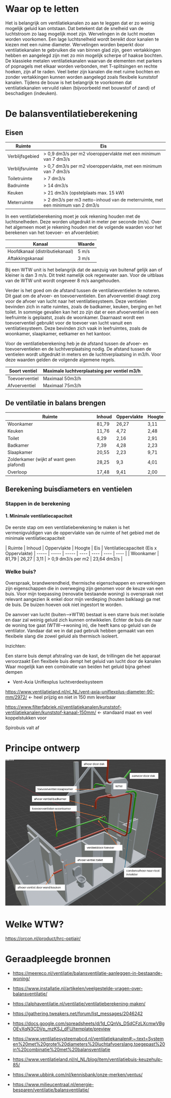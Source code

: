 
# Waar op te letten

Het is belangrijk om ventilatiekanalen zo aan te leggen dat er zo weinig mogelijk geluid kan ontstaan. Dat betekent dat de snelheid van de luchtstroom zo laag mogelijk moet zijn. Wervelingen in de lucht moeten worden voorkomen. Een lage luchtsnelheid wordt bereikt door kanalen te kiezen met een ruime diameter. Wervelingen worden beperkt door ventilatiekanalen te gebruiken die van binnen glad zijn, geen vertakkingen hebben en aangelegd zijn met zo min mogelijk scherpe of haakse bochten. De klassieke metalen ventilatiekanalen waarvan de elementen met parkers of popnagels met elkaar worden verbonden, met T-splitsingen en rechte hoeken, zijn af te raden. Veel beter zijn kanalen die met ruime bochten en zonder vertakkingen kunnen worden aangelegd zoals flexibele kunststof kanalen. Tijdens de bouw is het belangrijk te voorkomen dat ventilatiekanalen vervuild raken (bijvoorbeeld met bouwstof of zand) of beschadigen (indeuken).

# De balansventilatieberekening

## Eisen

| Ruimte | 	Eis |
| ---- | ---- |
| Verblijfsgebied	| > 0,9 dm3/s per m2  vloeroppervlakte  met een minimum van 7 dm3/s |
| Verblijfsruimte	| > 0,7 dm3/s per m2 vloeroppervlakte, met een minimum van 7 dm3/s |
| Toiletruimte |	> 7 dm3/s |
| Badruimte |	> 14 dm3/s |
| Keuken |	> 21 dm3/s (opstelplaats max. 15 kW) |
| Meterruimte |	> 2 dm3/s per m3 netto-inhoud van de meterruimte, met een minimum van 2 dm3/s |

In een ventilatieberekening moet je ook rekening houden met de luchtsnelheden. Deze worden uitgedrukt in meter per seconde (m/s). Over het algemeen moet je rekening houden met de volgende waarden voor het berekenen van het toevoer- en afvoerdebiet:

| Kanaal |	Waarde |
| ---- | ---- |
| Hoofdkanaal (distributiekanaal)|	5 m/s |
| Aftakkingskanaal |	3 m/s |

Bij een WTW unit is het belangrijk dat de aanzuig van buitenaf gelijk aan of kleiner is dan 3 m/s. Dit trekt namelijk ook regenwater aan. Voor de uitblaas van de WTW unit wordt ongeveer 8 m/s aangehouden.


Verder is het goed om de afstand tussen de ventilatieventielen te noteren. Dit gaat om de afvoer- en toevoerventielen. Een afvoerventiel draagt zorg voor de afvoer van lucht naar het ventilatiesysteem. Deze ventielen bevinden zich in natte ruimtes, zoals de badkamer, keuken, berging en het toilet. In sommige gevallen kan het zo zijn dat er een afvoerventiel in een leefruimte is geplaatst, zoals de woonkamer. Daarnaast wordt een toevoerventiel gebruikt voor de toevoer van lucht vanuit een ventilatiesysteem. Deze bevinden zich vaak in leefruimtes, zoals de woonkamer, slaapkamer, eetkamer en het kantoor.

Voor de ventilatieberekening heb je de afstand tussen de afvoer- en toevoerventielen en de luchtverplaatsing nodig. De afstand tussen de ventielen wordt uitgedrukt in meters en de luchtverplaatsing in m3/h. Voor deze waarden gelden de volgende algemene regels.

| Soort ventiel |  Maximale luchtverplaatsing per ventiel m3/h |
| ---- | ---- |
| Toevoerventiel|	Maximaal 50m3/h |
| Afvoerventiel	| Maximaal 75m3/h |

## De ventilatie in balans brengen

| Ruimte | Inhoud | Oppervlakte | Hoogte | 
| ----- | ----- | ----- | ---- |
| Woonkamer | 81,79 | 26,27 | 3,11 |
| Keuken | 11,76 | 4,72 | 2,48 |
| Toilet | 6,29 | 2,16 | 2,91 |
| Badkamer | 7,39 | 4,28 | 2,23 |
| Slaapkamer | 20,55 | 2,23 | 9,71 |
| Zolderkamer (wijkt af want geen plafond) | 28,25 | 9,3 | 4,01 | 
| Overloop |  17,48 | 9,41 | 2,00 |

## Berekening buisdiameters en ventielen

### Stappen in de berekening

#### 1. Minimale ventilatiecapaciteit

De eerste stap om een ventilatieberekening te maken is het vermenigvuldigen van de oppervlakte van de ruimte of het gebied met de minimale ventilatiecapaciteit

| Ruimte | Inhoud | Oppervlakte | Hoogte | Eis |  Ventilatiecapaciteit (Eis x Oppervlakte)
| ----- | ----- | ----- | ---- | ---- | ---- | ---- |
| Woonkamer | 81,79 | 26,27 | 3,11 | > 0,9 dm3/s per m2 | 23,64 dm3/s |


### Welke buis?

Overspraak, brandwerendheid, thermische eigenschappen en verwerkingen zijn eigenschappen die in overweging zijn genomen voor de keuze van een buis. Voor mijn toepassing (renovatie bestaande woning) is overspraak niet relevant aangezien ik enkel door mijn verdieping (houten balklaag) ga met de buis.
De buizen hoeven ook niet ingestort te worden.

De aanvoer van lucht (buiten–>WTW) bestaat is een starre buis met isolatie en daar zal weinig geluid zich kunnen ontwikkelen. Echter de buis die naar de woning toe gaat (WTW–>woning in), die heeft kans op geluid van de ventilator. Vandaar dat we in dat pad gebruik hebben gemaakt van een flexibele slang die zowel geluid als thermisch isoleert.

Inzichten:

Een starre buis dempt afstraling van de kast, de trillingen die het apparaat veroorzaakt
Een flexibele buis dempt het geluid van lucht door de kanalen
Waar mogelijk kan een combinatie van beiden het geluid bijna geheel dempen


- Vent-Axia Uniflexplus luchtverdeelsysteem

https://www.ventilatieland.nl/nl_NL/vent-axia-uniflexplus-diameter-90-mm/2972/ <- heel prijzig en niet in 150 mm leverbaar

https://www.filterfabriek.nl/ventilatiekanalen/kunststof-ventilatiekanalen/kunststof-kanaal-150mm/ <- standaard maat en veel koppelstukken voor

Spirobuis valt af


# Principe ontwerp

![alt text](image-1.png)

# Welke WTW?

https://orcon.nl/product/hrc-optiair/



# Geraadpleegde bronnen

- https://meereco.nl/ventilatie/balansventilatie-aanleggen-in-bestaande-woning/

- https://www.installatie.nl/artikelen/veelgestelde-vragen-over-balansventilatie/

- https://alphaventilatie.nl/ventilatie/ventilatieberekening-maken/

- https://gathering.tweakers.net/forum/list_messages/2046242

- https://docs.google.com/spreadsheets/d/1d_CQnVs_DSdCFzLXcmwVBgOEyXqN3CDVp_mzKSJ_dFU/template/preview

- https://www.ventilatiesysteemabcd.nl/ventilatiekanalen#:~:text=Systemen%20met%20grote%20diameters%20luchtafvoerslang,toegepast%20in%20combinatie%20met%20balansventilatie

- https://www.ventilatieland.nl/nl_NL/blog/item/ventilatiebuis-keuzehulp-85/

- https://www.ubbink.com/nl/kennisbank/onze-merken/ventus/

- https://www.milieucentraal.nl/energie-besparen/ventilatie/balansventilatie/
